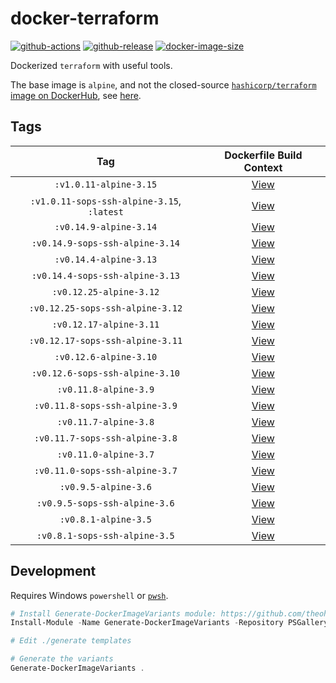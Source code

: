 # docker-terraform

[![github-actions](https://github.com/theohbrothers/docker-terraform/workflows/ci-master-pr/badge.svg)](https://github.com/theohbrothers/docker-terraform/actions)
[![github-release](https://img.shields.io/github/v/release/theohbrothers/docker-terraform?style=flat-square)](https://github.com/theohbrothers/docker-terraform/releases/)
[![docker-image-size](https://img.shields.io/docker/image-size/theohbrothers/docker-terraform/latest)](https://hub.docker.com/r/theohbrothers/docker-terraform)

Dockerized `terraform` with useful tools.

The base image is `alpine`, and not the closed-source [`hashicorp/terraform` image on DockerHub](https://hub.docker.com/r/hashicorp/terraform), see [here](https://github.com/hashicorp/terraform/blob/v1.0.0/Dockerfile).

## Tags

| Tag | Dockerfile Build Context |
|:-------:|:---------:|
| `:v1.0.11-alpine-3.15` | [View](variants/v1.0.11-alpine-3.15 ) |
| `:v1.0.11-sops-ssh-alpine-3.15`, `:latest` | [View](variants/v1.0.11-sops-ssh-alpine-3.15 ) |
| `:v0.14.9-alpine-3.14` | [View](variants/v0.14.9-alpine-3.14 ) |
| `:v0.14.9-sops-ssh-alpine-3.14` | [View](variants/v0.14.9-sops-ssh-alpine-3.14 ) |
| `:v0.14.4-alpine-3.13` | [View](variants/v0.14.4-alpine-3.13 ) |
| `:v0.14.4-sops-ssh-alpine-3.13` | [View](variants/v0.14.4-sops-ssh-alpine-3.13 ) |
| `:v0.12.25-alpine-3.12` | [View](variants/v0.12.25-alpine-3.12 ) |
| `:v0.12.25-sops-ssh-alpine-3.12` | [View](variants/v0.12.25-sops-ssh-alpine-3.12 ) |
| `:v0.12.17-alpine-3.11` | [View](variants/v0.12.17-alpine-3.11 ) |
| `:v0.12.17-sops-ssh-alpine-3.11` | [View](variants/v0.12.17-sops-ssh-alpine-3.11 ) |
| `:v0.12.6-alpine-3.10` | [View](variants/v0.12.6-alpine-3.10 ) |
| `:v0.12.6-sops-ssh-alpine-3.10` | [View](variants/v0.12.6-sops-ssh-alpine-3.10 ) |
| `:v0.11.8-alpine-3.9` | [View](variants/v0.11.8-alpine-3.9 ) |
| `:v0.11.8-sops-ssh-alpine-3.9` | [View](variants/v0.11.8-sops-ssh-alpine-3.9 ) |
| `:v0.11.7-alpine-3.8` | [View](variants/v0.11.7-alpine-3.8 ) |
| `:v0.11.7-sops-ssh-alpine-3.8` | [View](variants/v0.11.7-sops-ssh-alpine-3.8 ) |
| `:v0.11.0-alpine-3.7` | [View](variants/v0.11.0-alpine-3.7 ) |
| `:v0.11.0-sops-ssh-alpine-3.7` | [View](variants/v0.11.0-sops-ssh-alpine-3.7 ) |
| `:v0.9.5-alpine-3.6` | [View](variants/v0.9.5-alpine-3.6 ) |
| `:v0.9.5-sops-ssh-alpine-3.6` | [View](variants/v0.9.5-sops-ssh-alpine-3.6 ) |
| `:v0.8.1-alpine-3.5` | [View](variants/v0.8.1-alpine-3.5 ) |
| `:v0.8.1-sops-ssh-alpine-3.5` | [View](variants/v0.8.1-sops-ssh-alpine-3.5 ) |

## Development

Requires Windows `powershell` or [`pwsh`](https://github.com/PowerShell/PowerShell).

```powershell
# Install Generate-DockerImageVariants module: https://github.com/theohbrothers/Generate-DockerImageVariants
Install-Module -Name Generate-DockerImageVariants -Repository PSGallery -Scope CurrentUser -Force -Verbose

# Edit ./generate templates

# Generate the variants
Generate-DockerImageVariants .
```
